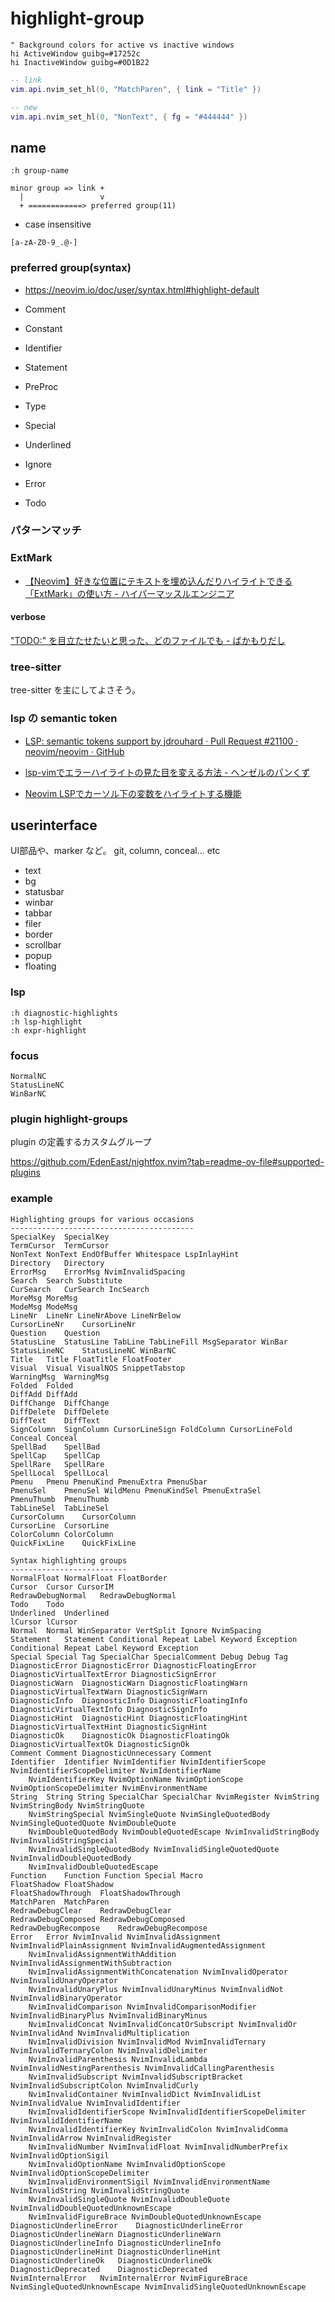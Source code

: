 # highlight-group

```vim
" Background colors for active vs inactive windows
hi ActiveWindow guibg=#17252c
hi InactiveWindow guibg=#0D1B22
```

```lua
-- link
vim.api.nvim_set_hl(0, "MatchParen", { link = "Title" })

-- new
vim.api.nvim_set_hl(0, "NonText", { fg = "#444444" })
```

## name

```vim
:h group-name
```

```
minor group => link +
  |                 v
  + ============> preferred group(11)
```

- case insensitive

`[a-zA-Z0-9_.@-]`

### preferred group(syntax)

- https://neovim.io/doc/user/syntax.html#highlight-default

- Comment
- Constant
- Identifier
- Statement
- PreProc
- Type
- Special
- Underlined
- Ignore
- Error
- Todo

### パターンマッチ

### ExtMark

- [【Neovim】好きな位置にテキストを埋め込んだりハイライトできる「ExtMark」の使い方 - ハイパーマッスルエンジニア](https://www.rasukarusan.com/entry/2021/08/22/202248)

#### verbose

["TODO:" を目立たせたいと思った、どのファイルでも - ばかもりだし](https://baqamore.hatenablog.com/entry/2016/11/15/220358)

### tree-sitter

tree-sitter を主にしてよさそう。

### lsp の semantic token

- [LSP: semantic tokens support by jdrouhard · Pull Request #21100 · neovim/neovim · GitHub](https://github.com/neovim/neovim/pull/21100)

- [lsp-vimでエラーハイライトの見た目を変える方法 - ヘンゼルのパンくず](https://tmls.hatenablog.com/entry/2021/02/21/050729)
- [Neovim LSPでカーソル下の変数をハイライトする機能](https://zenn.dev/botamotch/scraps/62eda54e7fba90)

## userinterface

UI部品や、marker など。
git, column, conceal... etc

- text
- bg
- statusbar
- winbar
- tabbar
- filer
- border
- scrollbar
- popup
- floating

### lsp

```vim
:h diagnostic-highlights
:h lsp-highlight
:h expr-highlight
```

### focus

```
NormalNC
StatusLineNC
WinBarNC
```

### plugin highlight-groups

plugin の定義するカスタムグループ

https://github.com/EdenEast/nightfox.nvim?tab=readme-ov-file#supported-plugins

### example

```
Highlighting groups for various occasions
-----------------------------------------
SpecialKey	SpecialKey
TermCursor	TermCursor
NonText	NonText EndOfBuffer Whitespace LspInlayHint
Directory	Directory
ErrorMsg	ErrorMsg NvimInvalidSpacing
Search	Search Substitute
CurSearch	CurSearch IncSearch
MoreMsg	MoreMsg
ModeMsg	ModeMsg
LineNr	LineNr LineNrAbove LineNrBelow
CursorLineNr	CursorLineNr
Question	Question
StatusLine	StatusLine TabLine TabLineFill MsgSeparator WinBar
StatusLineNC	StatusLineNC WinBarNC
Title	Title FloatTitle FloatFooter
Visual	Visual VisualNOS SnippetTabstop
WarningMsg	WarningMsg
Folded	Folded
DiffAdd	DiffAdd
DiffChange	DiffChange
DiffDelete	DiffDelete
DiffText	DiffText
SignColumn	SignColumn CursorLineSign FoldColumn CursorLineFold
Conceal	Conceal
SpellBad	SpellBad
SpellCap	SpellCap
SpellRare	SpellRare
SpellLocal	SpellLocal
Pmenu	Pmenu PmenuKind PmenuExtra PmenuSbar
PmenuSel	PmenuSel WildMenu PmenuKindSel PmenuExtraSel
PmenuThumb	PmenuThumb
TabLineSel	TabLineSel
CursorColumn	CursorColumn
CursorLine	CursorLine
ColorColumn	ColorColumn
QuickFixLine	QuickFixLine

Syntax highlighting groups
--------------------------
NormalFloat	NormalFloat FloatBorder
Cursor	Cursor CursorIM
RedrawDebugNormal	RedrawDebugNormal
Todo	Todo
Underlined	Underlined
lCursor	lCursor
Normal	Normal WinSeparator VertSplit Ignore NvimSpacing
Statement	Statement Conditional Repeat Label Keyword Exception Conditional Repeat Label Keyword Exception
Special	Special Tag SpecialChar SpecialComment Debug Debug Tag
DiagnosticError	DiagnosticError DiagnosticFloatingError DiagnosticVirtualTextError DiagnosticSignError
DiagnosticWarn	DiagnosticWarn DiagnosticFloatingWarn DiagnosticVirtualTextWarn DiagnosticSignWarn
DiagnosticInfo	DiagnosticInfo DiagnosticFloatingInfo DiagnosticVirtualTextInfo DiagnosticSignInfo
DiagnosticHint	DiagnosticHint DiagnosticFloatingHint DiagnosticVirtualTextHint DiagnosticSignHint
DiagnosticOk	DiagnosticOk DiagnosticFloatingOk DiagnosticVirtualTextOk DiagnosticSignOk
Comment	Comment DiagnosticUnnecessary Comment
Identifier	Identifier NvimIdentifier NvimIdentifierScope NvimIdentifierScopeDelimiter NvimIdentifierName
	NvimIdentifierKey NvimOptionName NvimOptionScope NvimOptionScopeDelimiter NvimEnvironmentName
String	String String SpecialChar SpecialChar NvimRegister NvimString NvimStringBody NvimStringQuote
	NvimStringSpecial NvimSingleQuote NvimSingleQuotedBody NvimSingleQuotedQuote NvimDoubleQuote
	NvimDoubleQuotedBody NvimDoubleQuotedEscape NvimInvalidStringBody NvimInvalidStringSpecial
	NvimInvalidSingleQuotedBody NvimInvalidSingleQuotedQuote NvimInvalidDoubleQuotedBody
	NvimInvalidDoubleQuotedEscape
Function	Function Function Special Macro
FloatShadow	FloatShadow
FloatShadowThrough	FloatShadowThrough
MatchParen	MatchParen
RedrawDebugClear	RedrawDebugClear
RedrawDebugComposed	RedrawDebugComposed
RedrawDebugRecompose	RedrawDebugRecompose
Error	Error NvimInvalid NvimInvalidAssignment NvimInvalidPlainAssignment NvimInvalidAugmentedAssignment
	NvimInvalidAssignmentWithAddition NvimInvalidAssignmentWithSubtraction
	NvimInvalidAssignmentWithConcatenation NvimInvalidOperator NvimInvalidUnaryOperator
	NvimInvalidUnaryPlus NvimInvalidUnaryMinus NvimInvalidNot NvimInvalidBinaryOperator
	NvimInvalidComparison NvimInvalidComparisonModifier NvimInvalidBinaryPlus NvimInvalidBinaryMinus
	NvimInvalidConcat NvimInvalidConcatOrSubscript NvimInvalidOr NvimInvalidAnd NvimInvalidMultiplication
	NvimInvalidDivision NvimInvalidMod NvimInvalidTernary NvimInvalidTernaryColon NvimInvalidDelimiter
	NvimInvalidParenthesis NvimInvalidLambda NvimInvalidNestingParenthesis NvimInvalidCallingParenthesis
	NvimInvalidSubscript NvimInvalidSubscriptBracket NvimInvalidSubscriptColon NvimInvalidCurly
	NvimInvalidContainer NvimInvalidDict NvimInvalidList NvimInvalidValue NvimInvalidIdentifier
	NvimInvalidIdentifierScope NvimInvalidIdentifierScopeDelimiter NvimInvalidIdentifierName
	NvimInvalidIdentifierKey NvimInvalidColon NvimInvalidComma NvimInvalidArrow NvimInvalidRegister
	NvimInvalidNumber NvimInvalidFloat NvimInvalidNumberPrefix NvimInvalidOptionSigil
	NvimInvalidOptionName NvimInvalidOptionScope NvimInvalidOptionScopeDelimiter
	NvimInvalidEnvironmentSigil NvimInvalidEnvironmentName NvimInvalidString NvimInvalidStringQuote
	NvimInvalidSingleQuote NvimInvalidDoubleQuote NvimInvalidDoubleQuotedUnknownEscape
	NvimInvalidFigureBrace NvimDoubleQuotedUnknownEscape
DiagnosticUnderlineError	DiagnosticUnderlineError
DiagnosticUnderlineWarn	DiagnosticUnderlineWarn
DiagnosticUnderlineInfo	DiagnosticUnderlineInfo
DiagnosticUnderlineHint	DiagnosticUnderlineHint
DiagnosticUnderlineOk	DiagnosticUnderlineOk
DiagnosticDeprecated	DiagnosticDeprecated
NvimInternalError	NvimInternalError NvimFigureBrace NvimSingleQuotedUnknownEscape NvimInvalidSingleQuotedUnknownEscape
```
